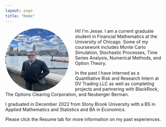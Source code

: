 ```yaml
---
layout: page
title: "Home"
---
```


<div style="float: left; margin-right: 20px; border-radius: 50%; overflow: hidden; width: 200px; height: 200px;">
  <img src="pro_pic.jpg" alt="Jesse Freitag" width="200" height="200" class="profile-picture">
</div>

Hi! I'm Jesse. I am a current graduate student in Financial Mathematics at the University of Chicago. Some of my coursework includes Monte Carlo Simulation, Stochastic Processes, Time Series Analysis, Numerical Methods, and Option Theory.

In the past I have interned as a Quantitative Risk and Research Intern at DV Trading LLC as well as completing projects and partnering with BlackRock, The Options Clearing Corporation, and Neuberger Berman.

I graduated in December 2022 from Stony Brook University with a BS in Applied Mathematics and Statistics and BA in Economics.

Please click the Resume tab for more information on my past experiences.
